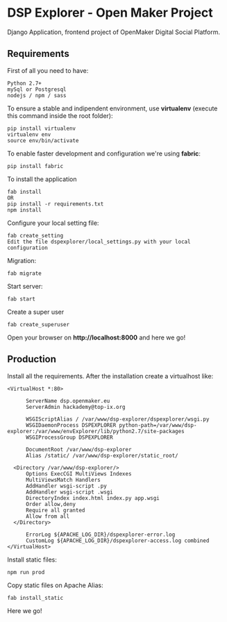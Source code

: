 # DSP Explorer - Open Maker Project

Django Application, frontend project of OpenMaker Digital Social Platform.

## Requirements

First of all you need to have:

    Python 2.7+
    mySql or Postgresql
    nodejs / npm / sass

To ensure a stable and indipendent environment, use **virtualenv** (execute this command inside the root folder):

    pip install virtualenv
    virtualenv env
    source env/bin/activate

To enable faster development and configuration we're using **fabric**:

    pip install fabric

To install the application

    fab install
    OR
    pip install -r requirements.txt
    npm install

Configure your local setting file:

    fab create_setting
    Edit the file dspexplorer/local_settings.py with your local configuration

Migration:

    fab migrate

Start server:

    fab start

Create a super user

    fab create_superuser

Open your browser on **http://localhost:8000** and here we go!

## Production

Install all the requirements. After the installation create a virtualhost like:

    <VirtualHost *:80>

          ServerName dsp.openmaker.eu
          ServerAdmin hackademy@top-ix.org
    
          WSGIScriptAlias / /var/www/dsp-explorer/dspexplorer/wsgi.py
          WSGIDaemonProcess DSPEXPLORER python-path=/var/www/dsp-explorer:/var/www/envExplorer/lib/python2.7/site-packages
          WSGIProcessGroup DSPEXPLORER
          
          DocumentRoot /var/www/dsp-explorer
          Alias /static/ /var/www/dsp-explorer/static_root/
          
      <Directory /var/www/dsp-explorer/>
          Options ExecCGI MultiViews Indexes
          MultiViewsMatch Handlers
          AddHandler wsgi-script .py
          AddHandler wsgi-script .wsgi
          DirectoryIndex index.html index.py app.wsgi
          Order allow,deny
          Require all granted
          Allow from all
      </Directory>
      
          ErrorLog ${APACHE_LOG_DIR}/dspexplorer-error.log
          CustomLog ${APACHE_LOG_DIR}/dspexplorer-access.log combined
    </VirtualHost>

Install static files:

    npm run prod
    
Copy static files on Apache Alias:

    fab install_static

Here we go!
